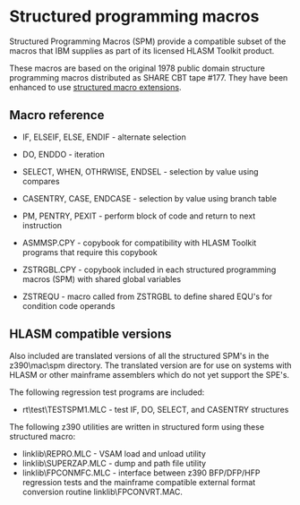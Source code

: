 # Structured programming macros

Structured Programming Macros (SPM) provide a compatible subset of the macros 
that IBM supplies as part of its licensed HLASM Toolkit product.

These macros are based on the original 1978 public domain structure programming
macros distributed as SHARE CBT tape #177. They have been enhanced to use 
[structured macro extensions](../user_guide/structured_macro.md).


## Macro reference

* IF, ELSEIF, ELSE, ENDIF - alternate selection
* DO, ENDDO - iteration
* SELECT, WHEN, OTHRWISE, ENDSEL - selection by value using compares
* CASENTRY, CASE, ENDCASE - selection by value using branch table
* PM, PENTRY, PEXIT - perform block of code and return to next instruction

* ASMMSP.CPY  - copybook for compatibility with HLASM Toolkit programs that 
  require this copybook
* ZSTRGBL.CPY - copybook included in each structured programming macros (SPM) with 
  shared global variables
* ZSTREQU - macro called from ZSTRGBL to define shared EQU's for condition code 
  operands


## HLASM compatible versions

Also included are translated versions of all the structured SPM's in the 
z390\mac\spm directory. The translated version are for use on systems with 
HLASM or other mainframe assemblers which do not yet support the SPE's.

The following regression test programs are included:

* rt\test\TESTSPM1.MLC - test IF, DO, SELECT, and CASENTRY structures

The following z390 utilities are written in structured form using these 
structured macro:

* linklib\REPRO.MLC - VSAM load and unload utility
* linklib\SUPERZAP.MLC - dump and path file utility
* linklib\FPCONMFC.MLC - interface between z390 BFP/DFP/HFP regression tests and 
  the mainframe compatible  external format conversion routine 
  linklib\FPCONVRT.MAC.
